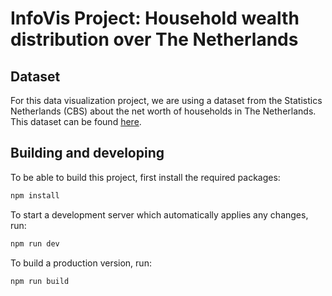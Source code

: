 # InfoVis Project: Household wealth distribution over The Netherlands

## Dataset

For this data visualization project, we are using a dataset from the Statistics Netherlands (CBS) about the net worth of households in The Netherlands.
This dataset can be found [here](https://opendata.cbs.nl/statline/portal.html?_la=en&_catalog=CBS&tableId=84861NED&_theme=292).

## Building and developing

To be able to build this project, first install the required packages:

```sh
npm install
```

To start a development server which automatically applies any changes, run:

```sh
npm run dev
```

To build a production version, run:

```sh
npm run build
```

